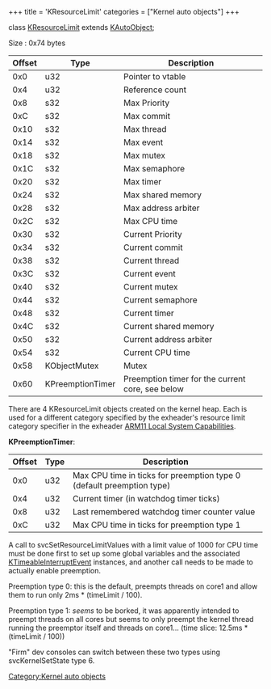 +++
title = 'KResourceLimit'
categories = ["Kernel auto objects"]
+++

class [KResourceLimit](KResourceLimit "wikilink") extends
[KAutoObject](KAutoObject "wikilink");

Size : 0x74 bytes

| Offset | Type             | Description                                      |
|--------|------------------|--------------------------------------------------|
| 0x0    | u32              | Pointer to vtable                                |
| 0x4    | u32              | Reference count                                  |
| 0x8    | s32              | Max Priority                                     |
| 0xC    | s32              | Max commit                                       |
| 0x10   | s32              | Max thread                                       |
| 0x14   | s32              | Max event                                        |
| 0x18   | s32              | Max mutex                                        |
| 0x1C   | s32              | Max semaphore                                    |
| 0x20   | s32              | Max timer                                        |
| 0x24   | s32              | Max shared memory                                |
| 0x28   | s32              | Max address arbiter                              |
| 0x2C   | s32              | Max CPU time                                     |
| 0x30   | s32              | Current Priority                                 |
| 0x34   | s32              | Current commit                                   |
| 0x38   | s32              | Current thread                                   |
| 0x3C   | s32              | Current event                                    |
| 0x40   | s32              | Current mutex                                    |
| 0x44   | s32              | Current semaphore                                |
| 0x48   | s32              | Current timer                                    |
| 0x4C   | s32              | Current shared memory                            |
| 0x50   | s32              | Current address arbiter                          |
| 0x54   | s32              | Current CPU time                                 |
| 0x58   | KObjectMutex     | Mutex                                            |
| 0x60   | KPreemptionTimer | Preemption timer for the current core, see below |

There are 4 KResourceLimit objects created on the kernel heap. Each is
used for a different category specified by the exheader's resource limit
category specifier in the exheader [ARM11 Local System
Capabilities](NCCH/Extended_Header#ARM11_Local_System_Capabilities "wikilink").

**KPreemptionTimer**:

| Offset | Type | Description                                                           |
|--------|------|-----------------------------------------------------------------------|
| 0x0    | u32  | Max CPU time in ticks for preemption type 0 (default preemption type) |
| 0x4    | u32  | Current timer (in watchdog timer ticks)                               |
| 0x8    | u32  | Last remembered watchdog timer counter value                          |
| 0xC    | u32  | Max CPU time in ticks for preemption type 1                           |

A call to svcSetResourceLimitValues with a limit value of 1000 for CPU
time must be done first to set up some global variables and the
associated [KTimeableInterruptEvent](KTimeableInterruptEvent "wikilink")
instances, and another call needs to be made to actually enable
preemption.

Preemption type 0: this is the default, preempts threads on core1 and
allow them to run only 2ms \* (timeLimit / 100).

Preemption type 1: *seems* to be borked, it was apparently intended to
preempt threads on all cores but seems to only preempt the kernel thread
running the preemptor itself and threads on core1... (time slice: 12.5ms
\* (timeLimit / 100))

"Firm" dev consoles can switch between these two types using
svcKernelSetState type 6.

[Category:Kernel auto objects](Category:Kernel_auto_objects "wikilink")